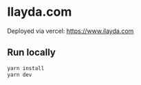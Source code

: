 # Ilayda.com

Deployed via vercel: https://www.ilayda.com

## Run locally

```bash
yarn install
yarn dev
```
